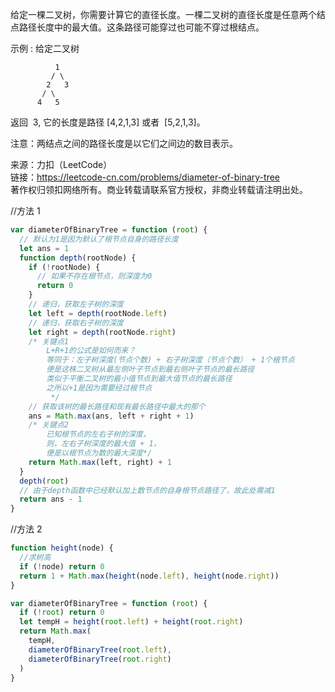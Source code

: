 给定一棵二叉树，你需要计算它的直径长度。一棵二叉树的直径长度是任意两个结点路径长度中的最大值。这条路径可能穿过也可能不穿过根结点。

示例 :
给定二叉树

```
          1
         / \
        2   3
       / \
      4   5
```

返回  3, 它的长度是路径 [4,2,1,3] 或者  [5,2,1,3]。

注意：两结点之间的路径长度是以它们之间边的数目表示。

来源：力扣（LeetCode）<br>
链接：https://leetcode-cn.com/problems/diameter-of-binary-tree<br>
著作权归领扣网络所有。商业转载请联系官方授权，非商业转载请注明出处。

//方法 1

```js
var diameterOfBinaryTree = function (root) {
  // 默认为1是因为默认了根节点自身的路径长度
  let ans = 1
  function depth(rootNode) {
    if (!rootNode) {
      // 如果不存在根节点，则深度为0
      return 0
    }
    // 递归，获取左子树的深度
    let left = depth(rootNode.left)
    // 递归，获取右子树的深度
    let right = depth(rootNode.right)
    /* 关键点1
        L+R+1的公式是如何而来？
        等同于：左子树深度(节点个数) + 右子树深度（节点个数） + 1个根节点
        便是这株二叉树从最左侧叶子节点到最右侧叶子节点的最长路径
        类似于平衡二叉树的最小值节点到最大值节点的最长路径
        之所以+1是因为需要经过根节点
         */
    // 获取该树的最长路径和现有最长路径中最大的那个
    ans = Math.max(ans, left + right + 1)
    /* 关键点2
        已知根节点的左右子树的深度，
        则，左右子树深度的最大值 + 1，
        便是以根节点为数的最大深度*/
    return Math.max(left, right) + 1
  }
  depth(root)
  // 由于depth函数中已经默认加上数节点的自身根节点路径了，故此处需减1
  return ans - 1
}
```

//方法 2

```js
function height(node) {
  //求树高
  if (!node) return 0
  return 1 + Math.max(height(node.left), height(node.right))
}

var diameterOfBinaryTree = function (root) {
  if (!root) return 0
  let tempH = height(root.left) + height(root.right)
  return Math.max(
    tempH,
    diameterOfBinaryTree(root.left),
    diameterOfBinaryTree(root.right)
  )
}
```
